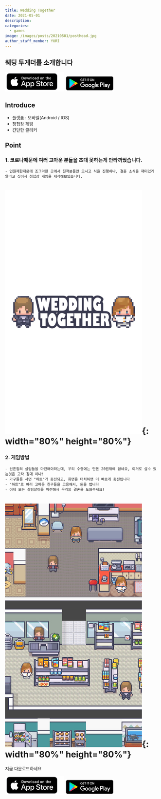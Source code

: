 ```yaml
---
title: Wedding Together
date: 2021-05-01
description:
categories:
  - games
image: /images/posts/20210501/posthead.jpg
author_staff_member: YURI
---
```


## 웨딩 투게더를 소개합니다

[![Foo](/images/home/appstorebadge.png)](https://apps.apple.com/kr/app/웨딩-투게더/id1554735955)
[![Foo](/images/home/googleplaybadge.png)](https://play.google.com/store/apps/details?id=com.wearecute.wedding)

## Introduce

* 플랫폼 : 모바일(Android / IOS)
* 청첩장 게임
* 간단한 클리커

## Point

### 1. 코로나때문에 여러 고마운 분들을 초대 못하는게 안타까웠습니다.

    - 인원제한때문에 조그마한 곳에서 친척분들만 모시고 식을 진행하나, 결혼 소식을 재미있게 알리고 싶어서 청첩장 게임을 제작해보았습니다.

# ![Checkmate](/images/posts/20210501/game01.jpg){: width="80%" height="80%"}

### 2. 게임방법 
    - 신혼집의 살림들을 마련해야하는데, 우리 수중에는 단돈 20원밖에 없네요, 이거로 살수 있는것은 고작 침대 하나!
    - 가구들를 사면 "하트"가 충전되고, 화면을 터치하면 더 빠르게 충전됩니다
    - "하트"로 여러 고마운 친구들을 고용해서, 돈을 법니다
    - 이제 모든 살림살이를 마련해서 우리의 결혼을 도와주세요!

# ![Checkmate](/images/posts/20210501/game02.jpg){: width="80%" height="80%"}

지금 다운로드하세요


[![Foo](/images/home/appstorebadge.png)](https://apps.apple.com/kr/app/웨딩-투게더/id1554735955)
[![Foo](/images/home/googleplaybadge.png)](https://play.google.com/store/apps/details?id=com.wearecute.wedding)
